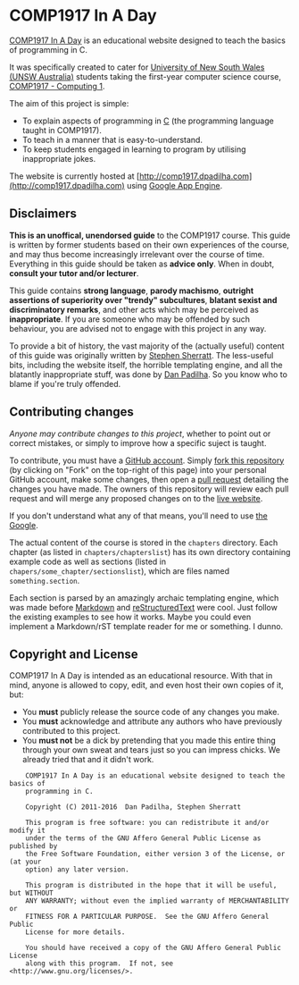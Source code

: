 # COMP1917 In A Day

[COMP1917 In A Day](http://comp1917.dpadilha.com) is an educational website designed to teach the basics of programming in C. 

It was specifically created to cater for [University of New South Wales (UNSW Australia)](http://www.unsw.edu.au) students taking the first-year computer science course, [COMP1917 - Computing 1](https://wiki.cse.unsw.edu.au/info/COMP1917). 

The aim of this project is simple:
* To explain aspects of programming in [C](https://en.wikipedia.org/wiki/C_(programming_language)) (the programming language taught in COMP1917).
* To teach in a manner that is easy-to-understand.
* To keep students engaged in learning to program by utilising inappropriate jokes.

The website is currently hosted at [http://comp1917.dpadilha.com](http://comp1917.dpadilha.com) using [Google App Engine](https://cloud.google.com/appengine/docs).

## Disclaimers

**This is an unoffical, unendorsed guide** to the COMP1917 course. This guide is written by former students based on their own experiences of the course, and may thus become increasingly irrelevant over the course of time. Everything in this guide should be taken as **advice only**. When in doubt, **consult your tutor and/or lecturer**.

This guide contains **strong language**, **parody machismo**, **outright assertions of superiority over "trendy" subcultures**, **blatant sexist and discriminatory remarks**, and other acts which may be perceived as **inappropriate**. If you are someone who may be offended by such behaviour, you are advised not to engage with this project in any way.

To provide a bit of history, the vast majority of the (actually useful) content of this guide was originally written by [Stephen Sherratt](https://github.com/stevebob). The less-useful bits, including the website itself, the horrible templating engine, and all the blatantly inappropriate stuff, was done by [Dan Padilha](https://github.com/dpad). So you know who to blame if you're truly offended.

## Contributing changes

*Anyone may contribute changes to this project*, whether to point out or correct mistakes, or
simply to improve how a specific suject is taught.

To contribute, you must have a [GitHub account](https://github.com/). Simply [fork this repository](https://github.com/dpad/comp1917-in-a-day#fork-destination-box) (by clicking on "Fork" on the top-right of this page) into your personal GitHub account, make some changes, then open a [pull request](https://github.com/dpad/comp1917-in-a-day/pulls) detailing the changes you have made. The owners of this repository will review each pull request and will merge any proposed changes on to the [live website](http://comp1917.dpadilha.com).

If you don't understand what any of that means, you'll need to use [the Google](http://lmgtfy.com/?q=how+do+I+contribute+to+a+github+project).

The actual content of the course is stored in the `chapters` directory. Each chapter (as listed in `chapters/chapterslist`) has its own directory containing example code as well as sections (listed in `chapers/some_chapter/sectionslist`), which are files named `something.section`.

Each section is parsed by an amazingly archaic templating engine, which was made before [Markdown](https://en.wikipedia.org/wiki/Markdown) and [reStructuredText](https://en.wikipedia.org/wiki/ReStructuredText) were cool. Just follow the existing examples to see how it works. Maybe you could even implement a Markdown/rST template reader for me or something. I dunno. 

## Copyright and License

COMP1917 In A Day is intended as an educational resource. With that in mind, anyone is allowed to copy, edit, and even host their own copies of it, but:
* You **must** publicly release the source code of any changes you make.
* You **must** acknowledge and attribute any authors who have previously contributed to this project.
* You **must not** be a dick by pretending that you made this entire thing through your own sweat and tears just so you can impress chicks. We already tried that and it didn't work.

```
    COMP1917 In A Day is an educational website designed to teach the basics of
    programming in C.

    Copyright (C) 2011-2016  Dan Padilha, Stephen Sherratt

    This program is free software: you can redistribute it and/or modify it
    under the terms of the GNU Affero General Public License as published by
    the Free Software Foundation, either version 3 of the License, or (at your
    option) any later version.

    This program is distributed in the hope that it will be useful, but WITHOUT
    ANY WARRANTY; without even the implied warranty of MERCHANTABILITY or
    FITNESS FOR A PARTICULAR PURPOSE.  See the GNU Affero General Public
    License for more details.

    You should have received a copy of the GNU Affero General Public License
    along with this program.  If not, see <http://www.gnu.org/licenses/>.
```
